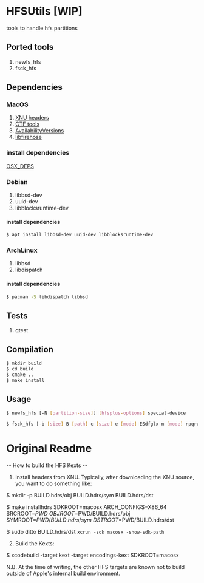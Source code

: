 # HFSUtils [WIP]
tools to handle hfs partitions

## Ported tools
1. newfs_hfs
2. fsck_hfs


## Dependencies
### MacOS
1. [XNU headers]
2. [CTF tools]
3. [AvailabilityVersions]
4. [libfirehose]

### install dependencies
[OSX_DEPS]

### Debian
1. libbsd-dev
2. uuid-dev
3. libblocksruntime-dev

#### install dependencies
```bash
$ apt install libbsd-dev uuid-dev libblocksruntime-dev
```

### ArchLinux
1. libbsd
2. libdispatch

#### install dependencies
```bash
$ pacman -S libdispatch libbsd
```

## Tests 
1. gtest

## Compilation
```bash
$ mkdir build
$ cd build
$ cmake ..
$ make install
```

## Usage
```bash
$ newfs_hfs [-N [partition-size]] [hfsplus-options] special-device
```

```bash
$ fsck_hfs [-b [size] B [path] c [size] e [mode] ESdfglx m [mode] npqruy] special-device
```

[XNU headers]: https://github.com/apple-oss-distributions/xnu
[CTF tools]: https://github.com/apple-oss-distributions/dtrace
[AvailabilityVersions]: https://github.com/apple-oss-distributions/AvailabilityVersions
[libfirehose]: https://github.com/apple-oss-distributions/libdispatch
[OSX_DEPS]: OSX_DEPS.md


# Original Readme

-- How to build the HFS Kexts --

1. Install headers from XNU.  Typically, after downloading the XNU
source, you want to do something like:

$ mkdir -p BUILD.hdrs/obj BUILD.hdrs/sym BUILD.hdrs/dst

$ make installhdrs SDKROOT=macosx ARCH_CONFIGS=X86_64 SRCROOT=$PWD \
	OBJROOT=$PWD/BUILD.hdrs/obj SYMROOT=$PWD/BUILD.hdrs/sym \
	DSTROOT=$PWD/BUILD.hdrs/dst

$ sudo ditto BUILD.hdrs/dst `xcrun -sdk macosx -show-sdk-path`

2. Build the Kexts:

$ xcodebuild -target kext -target encodings-kext SDKROOT=macosx

N.B. At the time of writing, the other HFS targets are known not to
build outside of Apple's internal build environment.
